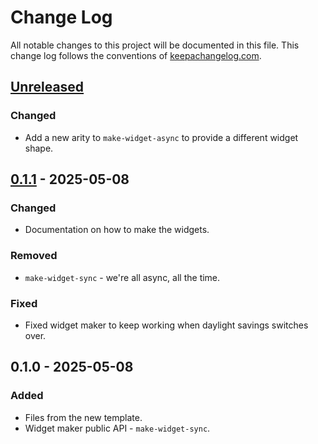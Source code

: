 # Change Log
All notable changes to this project will be documented in this file. This change log follows the conventions of [keepachangelog.com](http://keepachangelog.com/).

## [Unreleased]
### Changed
- Add a new arity to `make-widget-async` to provide a different widget shape.

## [0.1.1] - 2025-05-08
### Changed
- Documentation on how to make the widgets.

### Removed
- `make-widget-sync` - we're all async, all the time.

### Fixed
- Fixed widget maker to keep working when daylight savings switches over.

## 0.1.0 - 2025-05-08
### Added
- Files from the new template.
- Widget maker public API - `make-widget-sync`.

[Unreleased]: https://sourcehost.site/your-name/capital-gain-challenge/compare/0.1.1...HEAD
[0.1.1]: https://sourcehost.site/your-name/capital-gain-challenge/compare/0.1.0...0.1.1

